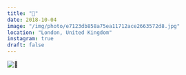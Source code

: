 ```yaml
---
title: "🦉"
date: 2018-10-04
image: "/img/photo/e7123db858a75ea11712ace2663572d8.jpg"
location: "London, United Kingdom"
instagram: true
draft: false
---
```


![🦉](/img/photo/e7123db858a75ea11712ace2663572d8.jpg)
